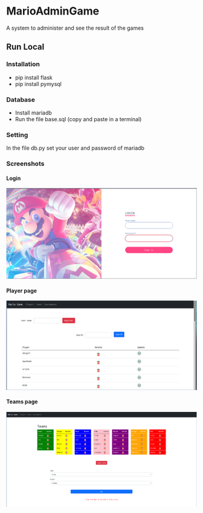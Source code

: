 # MarioAdminGame
A system to administer and see the result of the games
## Run Local
### Installation
- pip install flask
- pip install pymysql
### Database
- Install mariadb
- Run the file base.sql (copy and paste in a terminal)
### Setting
In the file db.py set your user and password of mariadb
### Screenshots
#### Login
![](./2.png)
#### Player page
![](./1.png)
#### Teams page
![](./3.png)

